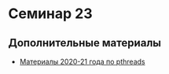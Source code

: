 # Семинар 23

## Дополнительные материалы

* [Материалы 2020-21 года по pthreads](https://github.com/blackav/hse-caos-2020/tree/master/21-pthread)


